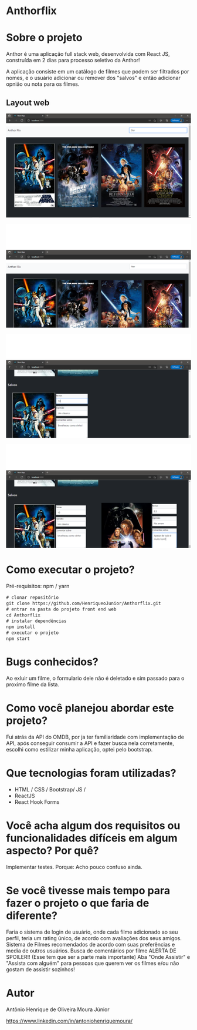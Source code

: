 # Anthorflix

# Sobre o projeto


Anthor é uma aplicação full stack web, desenvolvida com  React JS,  construída em 2 dias para processo seletivo da Anthor!

A aplicação consiste em um catálogo de filmes que podem ser filtrados por nomes, e o usuário adicionar ou remover dos "salvos" e então adicionar opnião ou nota para os filmes.


## Layout web

![Web 1](https://raw.githubusercontent.com/HenriqueoJunior/Anthorflix/main/src/images/Home.png)

![Web 2](https://raw.githubusercontent.com/HenriqueoJunior/Anthorflix/main/src/images/Home2.png)

![Web 3](https://raw.githubusercontent.com/HenriqueoJunior/Anthorflix/main/src/images/Salvos.png)

![Web 4](https://raw.githubusercontent.com/HenriqueoJunior/Anthorflix/main/src/images/Salvos2.png)





# Como executar o projeto?

Pré-requisitos: npm / yarn

```
# clonar repositório
git clone https://github.com/HenriqueoJunior/Anthorflix.git
# entrar na pasta do projeto front end web
cd Anthorflix
# instalar dependências
npm install
# executar o projeto
npm start
```

# Bugs conhecidos? 

Ao exluir um filme, o formulario dele não é deletado e sim passado para o proximo filme da lista.



# Como você planejou abordar este projeto?

Fui atrás da API do OMDB, por ja ter familiaridade com implementação de API, após conseguir consumir a API e fazer busca nela corretamente, escolhi como estilizar minha aplicação, optei pelo bootstrap.

#  Que tecnologias foram utilizadas?


- HTML / CSS / Bootstrap/ JS / 
- ReactJS
- React Hook Forms



# Você acha algum dos requisitos ou funcionalidades difíceis em algum aspecto? Por quê?

Implementar testes.
Porque: Acho pouco confuso ainda.


# Se você tivesse mais tempo para fazer o projeto o que faria de diferente?

Faria o sistema de login de usuário, onde cada filme adicionado ao seu perfil, teria um rating único, de acordo com avaliações dos seus amigos.
Sistema de Filmes recomendados de acordo com suas preferências e media de outros usuários.
Busca de comentários por filme
ALERTA DE SPOILER!! (Esse tem que ser a parte mais importante)
Aba "Onde Assistir" e "Assista com alguém" para pessoas que querem ver os filmes e/ou não gostam de assistir sozinhos!

# Autor

Antônio Henrique de Oliveira Moura Júnior

https://www.linkedin.com/in/antoniohenriquemoura/